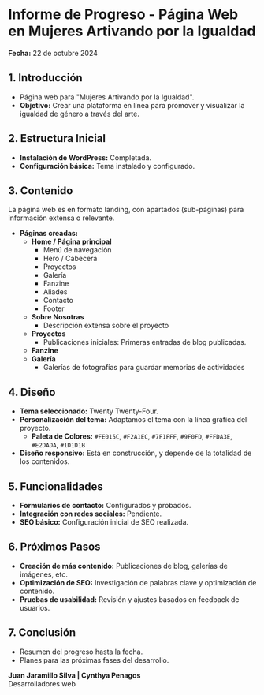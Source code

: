 # Informe de Progreso - Página Web en Mujeres Artivando por la Igualdad

**Fecha:** 22 de octubre 2024

## 1. Introducción
- Página web para "Mujeres Artivando por la Igualdad".
- **Objetivo:** Crear una plataforma en línea para promover y visualizar la igualdad de género a través del arte.

## 2. Estructura Inicial
- **Instalación de WordPress:** Completada.
- **Configuración básica:** Tema instalado y configurado.

## 3. Contenido

La página web es en formato landing, con apartados (sub-páginas) para información extensa o relevante.

- **Páginas creadas:**
    - **Home / Página principal**
        - Menú de navegación
        - Hero / Cabecera
        - Proyectos
        - Galería
        - Fanzine
        - Aliades
        - Contacto
        - Footer
    - **Sobre Nosotras**
        - Descripción extensa sobre el proyecto
    - **Proyectos**
        - Publicaciones iniciales: Primeras entradas de blog publicadas.
    - **Fanzine**
    - **Galería**
        - Galerías de fotografías para guardar memorias de actividades

## 4. Diseño
- **Tema seleccionado:** Twenty Twenty-Four.
- **Personalización del tema:** Adaptamos el tema con la línea gráfica del proyecto.
    - **Paleta de Colores:** `#FE015C`, `#F2A1EC`, `#7F1FFF`, `#9F0FD`, `#FFDA3E`, `#E2DADA`, `#1D1D1B`
- **Diseño responsivo:** Está en construcción, y depende de la totalidad de los contenidos.

## 5. Funcionalidades
- **Formularios de contacto:** Configurados y probados.
- **Integración con redes sociales:** Pendiente.
- **SEO básico:** Configuración inicial de SEO realizada.

## 6. Próximos Pasos
- **Creación de más contenido:** Publicaciones de blog, galerías de imágenes, etc.
- **Optimización de SEO:** Investigación de palabras clave y optimización de contenido.
- **Pruebas de usabilidad:** Revisión y ajustes basados en feedback de usuarios.

## 7. Conclusión
- Resumen del progreso hasta la fecha.
- Planes para las próximas fases del desarrollo.

**Juan Jaramillo Silva | Cynthya Penagos**  
Desarrolladores web
